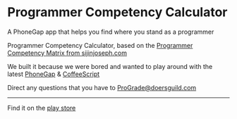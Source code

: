 Programmer Competency Calculator
=====================

A PhoneGap app that helps you find where you stand as a programmer

Programmer Competency Calculator, based on the [Programmer Competency Matrix from sijinjoseph.com](http://sijinjoseph.com/programmer-competency-matrix/)

We built it because we were bored and wanted to play around with the latest [PhoneGap](http://phonegap.com) & [CoffeeScript](http://coffeescript.org/)

Direct any questions that you have to ProGrade@doersguild.com

--------------------------------------------------------------
Find it on the [play store](https://play.google.com/store/apps/details?id=com.doersguild.procomp)
